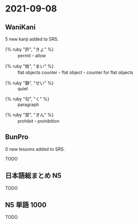 # 2021-09-08

## WaniKani

5 new kanji added to SRS.

<dl>
  <div>
    <dt>{% ruby "許", "きょ" %}</dt>
    <dd>permit・allow</dd>
  </div>
</dl>
<dl>
  <div>
    <dt>{% ruby "枚", "まい" %}</dt>
    <dd>flat objects counter・flat object・counter for flat objects</dd>
  </div>
</dl>
<dl>
  <div>
    <dt>{% ruby "静", "せい" %}</dt>
    <dd>quiet</dd>
  </div>
</dl>
<dl>
  <div>
    <dt>{% ruby "句", "く" %}</dt>
    <dd>paragraph</dd>
  </div>
</dl>
<dl>
  <div>
    <dt>{% ruby "禁", "きん" %}</dt>
    <dd>prohibit・prohibition</dd>
  </div>
</dl>

## BunPro

0 new lessons added to SRS.

TODO

## 日本語総まとめ N5

TODO

## N5 単語 1000

TODO
